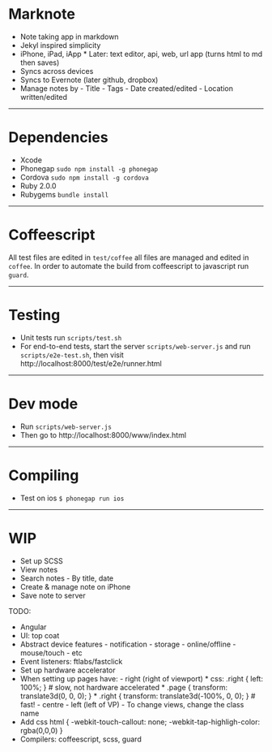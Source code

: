 # Marknote

* Note taking app in markdown
* Jekyl inspired simplicity
* iPhone, iPad, iApp
		* Later: text editor, api, web, url app (turns html to md then saves)
* Syncs across devices
* Syncs to Evernote (later github, dropbox)
* Manage notes by
		- Title
		- Tags
		- Date created/edited
		- Location written/edited

***

# Dependencies

* Xcode
* Phonegap `sudo npm install -g phonegap`
* Cordova `sudo npm install -g cordova`
* Ruby 2.0.0
* Rubygems `bundle install`

***

# Coffeescript

All test files are edited in `test/coffee` all files are managed and edited in `coffee`. In order to automate the build from coffeescript to javascript run `guard`.

***

# Testing

* Unit tests run `scripts/test.sh`
* For end-to-end tests, start the server `scripts/web-server.js` and run `scripts/e2e-test.sh`, then visit http://localhost:8000/test/e2e/runner.html

***

# Dev mode

* Run `scripts/web-server.js`
* Then go to http://localhost:8000/www/index.html

***

# Compiling

* Test on ios `$ phonegap run ios`

***

# WIP

* Set up SCSS
* View notes
* Search notes
		- By title, date
* Create & manage note on iPhone
* Save note to server

TODO:

* Angular
* UI: top coat
* Abstract device features
		- notification
		- storage
		- online/offline
		- mouse/touch
		- etc
* Event listeners: ftlabs/fastclick
* Set up hardware accelerator
* When setting up pages have:
		- right (right of viewport)
				* css: .right { left: 100%; } # slow, not hardware accelerated
				* .page { transform: translate3d(0, 0, 0); }
				* .right { transform: translate3d(-100%, 0, 0); } # fast!
		- centre
		- left (left of VP)
		- To change views, change the class name
* Add css html { -webkit-touch-callout: none; -webkit-tap-highligh-color: rgba(0,0,0) }
* Compilers: coffeescript, scss, guard